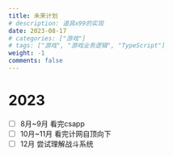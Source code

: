 ```yaml
---
title: 未来计划
# description: 道具x99的实现
date: 2023-08-17
# categories: ["游戏"]
# tags: ["游戏", "游戏业务逻辑", "TypeScript"]
weight: -1
comments: false
---
```


# 2023
- [ ] 8月~9月 看完csapp
- [ ] 10月~11月 看完计网自顶向下
- [ ] 12月 尝试理解战斗系统
